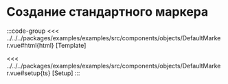 # Создание стандартного маркера

<script lang="ts" setup>
import MapComponent from 'examples/src/components/objects/DefaultMarker.vue';
</script>

<map-component/>

:::code-group
<<< ../../../packages/examples/examples/src/components/objects/DefaultMarker.vue#html{html} [Template]

<<< ../../../packages/examples/examples/src/components/objects/DefaultMarker.vue#setup{ts} [Setup]
:::
